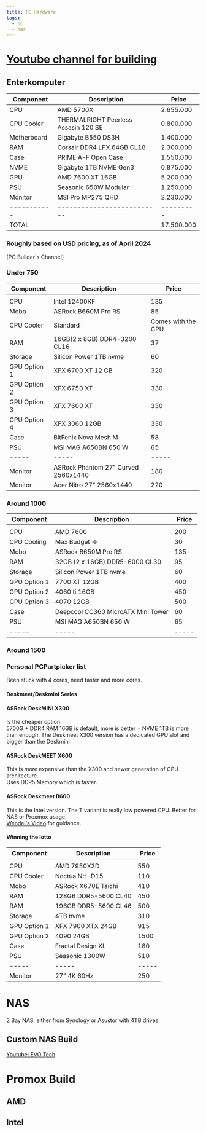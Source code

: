```yaml
---
title: PC Hardware
tags: 
  - pc
  - nas
---
```


# [Youtube channel for building](https://www.youtube.com/@PCBuilderChannel)

## Enterkomputer

| Component   | Description                          | Price      |
| ----------- | ------------------------------------ | ---------- |
| CPU         | AMD 5700X                            | 2.655.000  |
| CPU Cooler  | THERMALRIGHT Peerless Assasin 120 SE | 0.800.000  |
| Motherboard | Gigabyte B550 DS3H                   | 1.400.000  |
| RAM         | Corsair DDR4 LPX 64GB CL18           | 2.300.000  |
| Case        | PRIME A-F Open Case                  | 1.550.000  |
| NVME        | Gigabyte 1TB NVME Gen3               | 0.875.000  |
| GPU         | AMD 7600 XT 16GB                     | 5.200.000  |
| PSU         | Seasonic 650W Modular                | 1.250.000  |
| Monitor     | MSI Pro MP275 QHD                    | 2.230.000  |
| ----------- | --------------------------           | ---------  |
| TOTAL       |                                      | 17.500.000 |

### Roughly based on USD pricing, as of April 2024

[PC Builder's Channel]

### Under 750

| Component    | Description                         | Price              |
| ------------ | ----------------------------------- | ------------------ |
|              |                                     |                    |
| CPU          | Intel 12400KF                       | 135                |
| Mobo         | ASRock B660M Pro RS                 | 85                 |
| CPU Cooler   | Standard                            | Comes with the CPU |
| RAM          | 16GB(2 x 8GB) DDR4-3200 CL16        | 37                 |
| Storage      | Silicon Power 1TB nvme              | 60                 |
| GPU Option 1 | XFX 6700 XT 12 GB                   | 320                |
| GPU Option 2 | XFX 6750 XT                         | 330                |
| GPU Option 3 | XFX 7600 XT                         | 330                |
| GPU Option 4 | XFX 3060 12GB                       | 330                |
| Case         | BitFenix Nova Mesh M                | 58                 |
| PSU          | MSI MAG A650BN 650 W                | 65                 |
| -----        | -----                               | -----              |
| Monitor      | ASRock Phantom 27" Curved 2560x1440 | 180                |
| Monitor      | Acer Nitro 27" 2560x1440            | 220                |

### Around 1000

| Component    | Description                        | Price |
| ------------ | ---------------------------------- | ----- |
|              |                                    |       |
| CPU          | AMD 7600                           | 200   |
| CPU Cooling  | Max Budget ->                      | 30    |
| Mobo         | ASRock B650M Pro RS                | 135   |
| RAM          | 32GB (2 x 16GB) DDR5-6000 CL30     | 95    |
| Storage      | Silicon Power 1TB nvme             | 60    |
| GPU Option 1 | 7700 XT 12GB                       | 400   |
| GPU Option 2 | 4060 ti 16GB                       | 450   |
| GPU Option 3 | 4070 12GB                          | 500   |
| Case         | Deepcool CC360 MicroATX Mini Tower | 60    |
| PSU          | MSI MAG A650BN 650 W               | 65    |
| -----        | -----                              | ----- |

### Around 1500

### Personal PCPartpicker list

Been stuck with 4 cores, need faster and more cores.

#### Deskmeet/Deskmini Series

#### **ASRock DeskMINI X300**

Is the cheaper option.  
5700G + DDR4 RAM 16GB is default, more is better + NVME 1TB is more than enough. The Deskmeet X300 version has a dedicated GPU slot and bigger than the Deskmini

#### **ASRock DeskMEET X600**

This is more expensive than the X300 and newer generation of CPU architecture.  
Uses DDR5 Memory which is faster.

#### **ASRock Deskmeet B660**

This is the Intel version. The T variant is really low powered CPU. Better for NAS or Proxmox usage.  
[Wendel's Video](https://www.youtube.com/watch?v=kL9k7LHMwYc) for guidance.

#### Winning the lotto

| Component    | Description          | Price |
| ------------ | -------------------- | ----- |
|              |                      |       |
| CPU          | AMD 7950X3D          | 550   |
| CPU Cooler   | Noctua NH-D15        | 110   |
| Mobo         | ASRock X670E Taichi  | 410   |
| RAM          | 128GB DDR5-5600 CL40 | 450   |
| RAM          | 196GB DDR5-5600 CL46 | 500   |
| Storage      | 4TB nvme             | 310   |
| GPU Option 1 | XFX 7900 XTX 24GB    | 915   |
| GPU Option 2 | 4090 24GB            | 1500  |
| Case         | Fractal Design XL    | 180   |
| PSU          | Seasonic 1300W       | 510   |
| -----        | -----                | ----- |
| Monitor      | 27" 4K 60Hz          | 250   |

# NAS

2 Bay NAS, either from Synology or Asustor with 4TB drives

## Custom NAS Build

[Youtube: EVO Tech](https://www.youtube.com/watch?v=a_2qeEpMQtE)

# Promox Build

## AMD

## Intel
